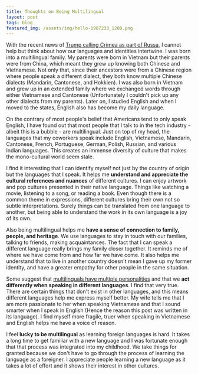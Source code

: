 ```yaml
---
title: Thoughts on Being Multilingual
layout: post
tags: blog
featured_img: /assets/img/hello-1907233_1280.png
---
```


With the recent news of [Trump calling Crimea as part of Russa](http://www.businessinsider.com/trump-claims-crimea-is-part-of-russia-since-people-speak-russian-g7-summit-2018-6), I cannot help but think about how our languages and identities intertwine. I was born into a multilingual family. My parents were born in Vietnam but their parents were from China, which meant they grew up knowing both Chinese and Vietnamese. Not only that, since their ancestors were from a Chinese region where people speak a different dialect, they both know multiple Chinese dialects (Mandarin, Cantonese, and Hokkien). I was also born in Vietnam and grew up in an extended family where we exchanged words through either Vietnamese and Cantonese (Unfortunately I couldn't pick up any other dialects from my parents). Later on,  I studied English and when I moved to the states, English also has become my daily language.

On the contrary of most people's belief that Americans tend to only speak English, I have found out that most people that I talk to in the tech industry - albeit this is a bubble - are multilingual. Just on top of my head, the languages that my coworkers speak include English, Vietnamese, Mandarin, Cantonese, French, Portuguese, German, Polish, Russian, and various Indian languages. This creates an immense diversity of culture that makes the mono-cultural world seem stale.

I find it interesting that I can identify myself not just by the country of origin but the languages that I speak. It helps me **understand and appreciate the cultural references and nuances** of different cultures. I can enjoy artwork and pop cultures presented in their native language. Things like watching a movie, listening to a song, or reading a book. Even though there is a common theme in expressions, different cultures bring their own not so subtle interpretations. Surely things can be translated from one language to another, but being able to understand the work in its own language is a joy of its own.

Also being multilingual helps me **have a sense of connection to family, people, and heritage**. We use languages to stay in touch with our families, talking to friends, making acquaintances. The fact that I can speak a different language really brings my family closer together. It reminds me of where we have come from and how far we have come. It also helps me understand that to live in another country doesn't mean I gave up my former identity,  and have a greater empathy for other people in the same situation.

Some suggest that [multilinguals have multiple personalities](https://newrepublic.com/article/117485/multilinguals-have-multiple-personalities) and that we **act differently when speaking in different languages**. I find that very true. There are certain things that don't exist in other languages, and this means different languages help me express myself better. My wife tells me that I am more passionate to her when speaking Vietnamese and that I sound smarter when I speak in English (Hence the reason this post was written in its language). I find myself more fragile, truer when speaking in Vietnamese and English helps me have a voice of reason.

I feel **lucky to be multilingual** as learning foreign languages is hard. It takes a long time to get familiar with a new language and I was fortunate enough that that process was integrated into my childhood. We take things for granted because we don't have to go through the process of learning the language as a foreigner.  I appreciate people learning a new language as it takes a lot of effort and it shows their interest in other cultures.
